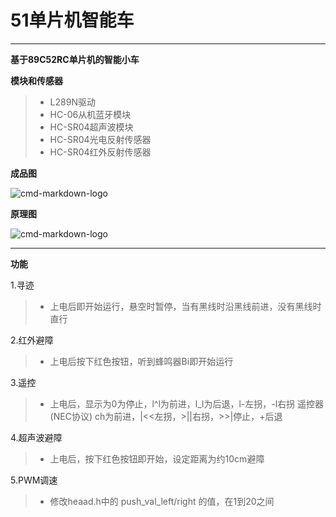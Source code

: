 ﻿# 51单片机智能车

-----
**基于89C52RC单片机的智能小车**

**模块和传感器**
> * L289N驱动
> * HC-06从机蓝牙模块
> * HC-SR04超声波模块
> * HC-SR04光电反射传感器
> * HC-SR04红外反射传感器

**成品图**

![cmd-markdown-logo](http://chuantu.biz/t6/24/1503829376x2071761721.jpg)

**原理图**

![cmd-markdown-logo](http://chuantu.biz/t6/24/1503829900x2071761721.jpg)

-------
**功能**

1.寻迹
>* 上电后即开始运行，悬空时暂停，当有黑线时沿黑线前进，没有黑线时直行

2.红外避障
>* 上电后按下红色按钮，听到蜂鸣器Bi即开始运行

3.遥控
>* 上电后，显示为0为停止，l^l为前进，l_l为后退，l-左拐，-l右拐
遥控器(NEC协议)  ch为前进，|<<左拐，>||右拐，>>|停止，+后退

4.超声波避障
>* 上电后，按下红色按钮即开始，设定距离为约10cm避障

5.PWM调速
>* 修改heaad.h中的 push_val_left/right 的值，在1到20之间

